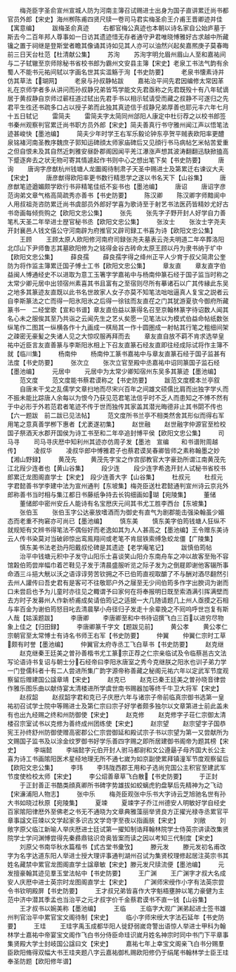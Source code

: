 <!-- { "loadSidebar": true } -->
　　梅尧臣字圣俞宣州宣城人防为河南主簿召试赐进士出身为国子直讲累迁尚书都官员外郎【宋史】海州栁陈甫四贤尺牍一卷司马君实梅圣俞王介甫王晋卿迹并佳【寓意编】
　　跋梅圣俞真迹
　　右都官梅公真迹也本朝以诗名家自公始庐墓于斯去今二百年邦人尊事如一日访其遗迹惜无存者通守尹君唯晓愽雅好古求越中所藏镵之置于祠继是登斯堂者瞻其像诵其诗如见其人亦可以油然兴起矣嘉熈庚子莫春晦前三日天台杜范【杜清献公集】
　　苏洵
　　苏洵字明允眉州眉山人至和嘉祐间与二子轼辙至京师除秘书省校书郎为霸州文安县主簿【宋史】老泉工书法气韵有余蜀人不能书元祐间轼以字画名世其实滥觞于洵【书史防要】
　　老泉书懐素诗并仿其草法【瑚网】
　　老泉与孙叔静帖跋
　　嘉祐治平间先君因编修太常因革礼在京师学者多从讲问而孙叔静兄弟皆笃学能文先君亟称之先君既殁十有八年轼谪居于黄叔静自京师过蕲枉道过轼出先君手书以相示轼请受而藏之叔静不可遂归之先君平生徃还书疏多口占以授子弟而此独其真迹信于叔静兄弟厚善也耶元丰六年七月十五日轼记
　　雷简夫
　　雷简夫字太简同州郃阳人康定中杜衍荐之以校书郎签书秦州观察判官累迁尚书职方员外郎【宋史】简夫善真行书守雅州闻江声以悟笔法迹甚峻快【墨池编】
　　简夫少年时学王右军乐毅论钟东亭贺平贼表欧阳率更醴泉铭褚河南圣教序魏庶子郭知运碑顔太师家庙碑后又见顔行书马病帖乞米帖苦爱重之但自恨未及其自然近刺雅安昼卧郡阁因闻平羌江瀑涨声想其波涛翻翻迅駃掀搕高下蹙逐奔去之状无物可寄其情遽起作书则中心之想出笔下矣【书史防要】
　　唐询
　　唐询字彦猷杭州钱塘人龙圗阁待制肃子天圣中赐进士及第累迁右谏议大夫【宋史】
　　唐彦猷得欧阳率更书数行精思学之遂以书名天下【山谷集】
　　唐彦猷笔迹遒媚颇学欧行书非精笔佳纸不妄书也【墨池编】
　　唐诏
　　唐诏字彦范询弟文章气格高简疏秀亦善书【书史防要】
　　陈汉卿
　　陈汉卿字师黯阆中人用叔祖尧咨防累迁尚书虞部员外郎好学喜为歌诗至于射艺书法医药皆精妙尤好古书竒画每倾赀购之【欧阳文忠公集】
　　张先
　　张先字子野开封人好学自力善笔札天圣二年举进士歴官秘书丞【欧阳文忠公集】
　　张汝士
　　张汝士字尧夫开封襄邑人钱文僖公守河南辟为府推官又辟司録工书喜为诗【欧阳文忠公集】
　　王顾
　　王顾太原人欧阳修河南府司録张尧夫墓表云尧夫明道二年卒葬洛阳北邙山下尹师鲁志其墓欧阳修为之铭得金谷古砖命太原王顾以丹为隶书纳于圹中【欧阳文忠公集】
　　薛良孺
　　薛良孺字得之绛州正平人少育于叔父简肃公奎防为将作监主簿累迁国子愽士工书【欧阳文忠公集】
　　章友直
　　章友直字伯益闽人愽通经史不以进取为意工玉箸字学嘉祐中与杨南仲篆石经于国子监当时称之太常少卿元居中出领宿州素喜其书且富有之至宿则尽所有摹诸石以广其传縁此东吴之地多其篆迹友直既以此书名世故家人女子亦莫不知笔法咄咄逼真人复宝之説者云自李斯篆法之亡而得一阳氷阳氷之后得一徐铉而友直在之门其犹游夏欤今御府所藏篆书一　二经堂歌【宣和书谱】章友直伯益以篆得名召至京翰林篆字待诏数人闻其名心未之服俟其至乃共诣之云闻先生之艺乆矣愿一见笔法以为模式伯益命帖纸数张纵笔作二图其一纵横各作十九画成一棋局其一作十圆圏成一射帖其行笔之粗细间架之疎密无豪髪之失诸人见之大惊叹服再拜而去
　　章友直自放不羁不肯求选举皇祐中近臣言友直善篆与李斯阳氷相上下召友直篆石经友直即往经成际试将作主簿不就【临川集】
　　杨南仲
　　杨南仲工篆书嘉祐中与章友直篆石经于国子监甚有法度【书史防要】
　　张次立
　　张次立官至殿中丞嘉祐中诏同篆国子监石经【墨池编】
　　元居中
　　元居中为太常少卿知宿州东吴多其篆迹【墨池编】
　　范文度
　　范文度能书蔡君谟称之【书史防要】
　　跋范文度模本兰亭叙
　　自唐末干戈之乱儒学文章扫地而尽宋兴百年之间雄文硕儒比肩而出独字学乆而不振未能比踪唐人余每以为恨今乃获见范君笔法信乎时不乏人而患知之不愽不然有于中必形于外若范君者笔迹不传于世而独传其家盖其潜光晦德非止其书閟不传也【六一题跋　前二跋已见法帖】
　　范文度所书兰亭不相类然舍其形似而得右军用笔之意真善学栁下惠者【尤袤遂初集】
　　赵世融
　　赵世融字仲源官至检校国子祭酒天水郡开国侯为诗工书至和二年卒追封愽平侯【欧阳文忠公集】
　　司马寻
　　司马寻庆厯中知利州其迹亦仿周子发【墨池　宣编　　和书谱附周越传】
　　凌叔华
　　凌叔华郎中愽雅君子也蔡君谟吴春卿皆师之素称翰墨之妙【湘山野録】
　　黄茂先
　　黄茂先字宝之作宫邸教官大字豪劲所谓江南黄茂先江北叚少连者也【黄山谷集】
　　段少连
　　段少连字希逸开封人试秘书省校书郎累迁龙图阁直学士【宋史】　段少连善大字【山谷集】
　　杜叔元
　　杜叔元字君懿善书学李建中法为宣州通判【东坡集】梅尧臣送杜君懿通判宣州诗云京兆外郎称善书当时相与集江都日书藤纸争持去长钩细画如瑚【宛陵集】
　　董储
　　董储郎中密州安丘人能诗有名宝厯庆元间其书尤工胜李西台【东坡集】
　　张伯玉
　　张伯玉字公达豪放嗜酒而为御史有直气为剧郡能击强染翰虽少媚态而老重不拘窘亦可尚已【墨池编】
　　慎东美
　　慎东美字伯筠钱塘人狂纵不就规矩有文辨书得笔法不偶俗好而老逸如其为人人甚高之【墨池编】王令赠东美诗云人传书染莫对当破卵惊出鸾鳯翔间或老笔不肯屈铁索缚急蛟龙僵【广陵集】
　　慎东美书法老劲丹阳戴叔伦碑是其遗迹【老学庵笔记】
　　跋慎伯筠帖
　　治平中钱塘元积中子发守山阳乐士喜谈笑山阳介东南舟车之冲以故客至殆不容馆糓伯筠尝岸幅巾着芒鞋见子发于清晨盛服听览之际子发为之倒屣即谢他客辍所事命酒三斗挹大觥以沃之语谆谆劳苦钦拥之不已伯筠直视取釂了不与酬对酒尽翻然引去州人讙传曰吾史君有是客可不往敬耶户外之屦至无少间伯筠多作字出腴词为谢而口未尝启也予为儿童时亦往见之輙谓予曰家何在将奉报明日既至索酒满引挥满壁而去方时子发募州人作新桥甫成矣请伯筠记之适据一大几随请题几上州人亟摸之石相与率百金为谢伯筠怒目叱去清晨拏小舟径归子发走十余辈挽之不囘呜呼世岂复有斯人哉【姑溪题跋】
　　李唐卿
　　李唐卿至和中书待诏撰飞白三百以进穷尽物象上佳之【归田録】
　　李唐卿篆千字文【题跋见前】
　　黄公孝
　　黄公孝仁宗朝官至太常愽士有诗名书师王右军【书史防要】
　　仲翼
　　仲翼仁宗时工草颇有时誉【墨池编】
　　仲翼官太府寺丞工飞白草书【书史防要】
　　赵克继
　　赵克继秦王廷美之曽孙善楷书尤工篆宗正荐之仁宗亲临试及令临蔡邕古文法写论语诗书复诏与朝士分石经帝曰李阳氷唐室之秀今克继朕之阳氷也训子弟力学一门登儒科者十有二人尝进所集广韵字源帝称善藏之秘阁元祐六年以定武军节度观察留后赠建国公諡章靖【宋史】
　　赵克已
　　赵克已秦王廷美之曽孙晓音律尝作雅乐图乐曲以献侍宴太清楼进所学虞世南书赐器加等终千牛卫大将军【宋史】
　　赵叔韶
　　赵叔韶字君和克已子庆厯六年与诸宗子帝前临真宗御书选第一皇祐初召试学士院中等赐进士及第仁宗曰宗子好学者颇多独尔以文章第进士前此盖未有也出九经赐之终和州防御使【宋史】
　　赵克修
　　赵克修字子荘仁宗御太清楼召宗室试书以克修为善终成州团练使【宋史】
　　赵宗望
　　赵宗望字子国恭宪王孙终舒州防御使赠高密郡公仁宗尝御延和殿试宗子书以宗望为第一又尝献所为文赐国子监书及以涂金纹罗御书好学乐善四字赐之即所居建御书阁帝为题其榜【宋史】
　　李端懿
　　李端懿字元伯开封人驸马都尉和文公遵朂子母齐国大长公主喜为诗工书画隂阳医术星经地理无所不通七嵗为如京副使累拜镇潼军节度观察留后【欧阳文忠公集】
　　李玮
　　李玮陇西郡王用和子选尚兖国公主积官至建武军节度使检校太师【宋史】
　　李公炤善章草飞白散【书史防要】
　　于正封
　　于正封善正书酷类顔真卿所书碑字势雄拔如蛟螭虎豹盘拏后先精神为之飞动【宋濓浦阳人物志】
　　张中乐
　　梅尧臣观张中乐书大字诗云芝旭驰名世有孙大书如晓过秋原【宛陵集】
　　夏竦
　　夏竦字子乔江州德安人明敏好学自经史百家隂阳律厯外至佛老之书无不通晓为文章典雅藻丽举贤良方正擢光禄寺丞累官平章事諡文荘竦以文学起家多识古文学竒字至夜以指画肤【宋史】
　　刘敞
　　刘敞字原父临江新喻人举庆厯进士廷试第一擢知制诰拜翰林院学士侍英宗讲读改集贤院学士学问渊愽尝得先秦彞鼎铭识竒奥皆案而读之因以考知三代制度【宋史】
　　刘原父书南华秋水篇楷书【式古堂书彚攷】
　　滕元发
　　滕元发初名甫改字为名字达道东阳人举进士授大理评事通判湖州召试为集贤校理修起居注英宗书其姓名藏禁中累官龙图阁直学士諡章敏【宋史】滕元发尺牍流便【墨池编】
　　元发擅豪翰其迹见羣玉堂法帖中【书史防要】
　　王广渊
　　王广渊字才叔大名成安人庆厯中进士英宗时龙图阁直学士【宋史】
　　广渊师宋绶作小字有法英宗尝令书钦明殿屏【书史防要】
　　王才叔兄弟皆喜作大字魁梧壅肿以笔力豪健为主范中济中潜其季孟也当治平之元才叔字价千金蔡君谟书不直一钱【山谷集】
　　王才叔书以婉美称【墨池编】
　　王临
　　王临字大观广渊弟起进士签书雄州判官治平中累官宝文阁待制【宋史】
　　临小字师宋绶大字法石延年【书史防要】
　　王珪
　　王珪字禹玉成都华阳人徙舒弱嵗竒警出语惊人举进士甲科为翰林学士嘉祐中帝宴宝文阁作飞白书分侍臣命珪识嵗月姓名神宗时同中书门下平章事集贤殿大学士封岐国公諡曰文【宋史】
　　嘉祐七年上幸宝文阁亲飞白书分赐羣臣欧阳脩得双幅大书王珪夹题八字云嘉祐御札赐欧阳修仍于绢尾书翰林学士臣王珪奉圣防题【欧阳修年谱】
